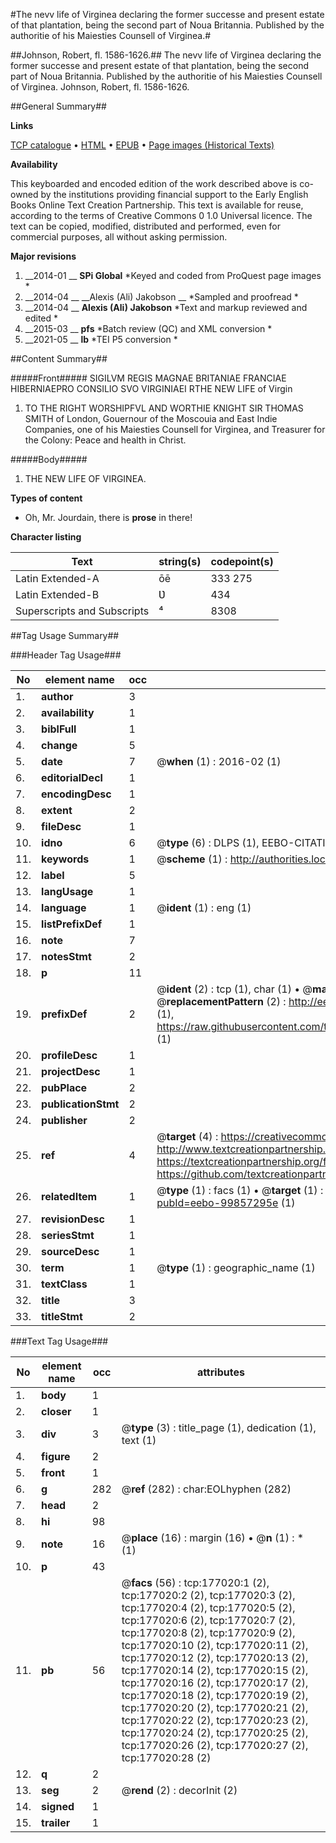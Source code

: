 #The nevv life of Virginea declaring the former successe and present estate of that plantation, being the second part of Noua Britannia. Published by the authoritie of his Maiesties Counsell of Virginea.#

##Johnson, Robert, fl. 1586-1626.##
The nevv life of Virginea declaring the former successe and present estate of that plantation, being the second part of Noua Britannia. Published by the authoritie of his Maiesties Counsell of Virginea.
Johnson, Robert, fl. 1586-1626.

##General Summary##

**Links**

[TCP catalogue](http://www.ota.ox.ac.uk/tcp/)  • 
[HTML](http://tei.it.ox.ac.uk/tcp/Texts-HTML/free/B14/B14268.html)  • 
[EPUB](http://tei.it.ox.ac.uk/tcp/Texts-EPUB/free/B14/B14268.epub) • 
[Page images (Historical Texts)](https://historicaltexts.jisc.ac.uk/eebo-99857295e)

**Availability**

This keyboarded and encoded edition of the work described above is co-owned by the
    institutions providing financial support to the Early English Books Online Text Creation
    Partnership. This text is available for reuse, according to the terms of  Creative Commons 0 1.0 Universal
    licence. The text can be copied, modified, distributed and performed, even for commercial
    purposes, all without asking permission.

**Major revisions**

1. __2014-01 __ __SPi Global__ *Keyed and coded from ProQuest page images *
1. __2014-04 __ __Alexis (Ali) Jakobson __ *Sampled and proofread *
1. __2014-04 __ __Alexis (Ali) Jakobson__ *Text and markup reviewed and edited *
1. __2015-03 __ __pfs__ *Batch review (QC) and XML conversion *
1. __2021-05 __ __lb__ *TEI P5 conversion *

##Content Summary##

#####Front#####
SIGILVM REGIS MAGNAE BRITANIAE FRANCIAE HIBERNIAEPRO CONSILIO SVO VIRGINIAEI RTHE NEW LIFE of Virgin
1. TO THE RIGHT WORSHIPFVL AND WORTHIE KNIGHT SIR THOMAS SMITH of London, Gouernour of the Moscouia and East Indie Companies, one of his Maiesties Counsell for Virginea, and Treasurer for the Colony: Peace and health in Christ.

#####Body#####

1. THE NEW LIFE OF VIRGINEA.

**Types of content**

  * Oh, Mr. Jourdain, there is **prose** in there!

**Character listing**


|Text|string(s)|codepoint(s)|
|---|---|---|
|Latin Extended-A|ōē|333 275|
|Latin Extended-B|Ʋ|434|
|Superscripts             and Subscripts|⁴|8308|

##Tag Usage Summary##

###Header Tag Usage###

|No|element name|occ|attributes|
|---|---|---|---|
|1.|__author__|3||
|2.|__availability__|1||
|3.|__biblFull__|1||
|4.|__change__|5||
|5.|__date__|7| @__when__ (1) : 2016-02 (1)|
|6.|__editorialDecl__|1||
|7.|__encodingDesc__|1||
|8.|__extent__|2||
|9.|__fileDesc__|1||
|10.|__idno__|6| @__type__ (6) : DLPS (1), EEBO-CITATION (1), VID (1), EEBO-PROQUEST (1), STC (2)|
|11.|__keywords__|1| @__scheme__ (1) : http://authorities.loc.gov/ (1)|
|12.|__label__|5||
|13.|__langUsage__|1||
|14.|__language__|1| @__ident__ (1) : eng (1)|
|15.|__listPrefixDef__|1||
|16.|__note__|7||
|17.|__notesStmt__|2||
|18.|__p__|11||
|19.|__prefixDef__|2| @__ident__ (2) : tcp (1), char (1)  •  @__matchPattern__ (2) : ([0-9\-]+):([0-9IVX]+) (1), (.+) (1)  •  @__replacementPattern__ (2) : http://eebo.chadwyck.com/downloadtiff?vid=$1&page=$2 (1), https://raw.githubusercontent.com/textcreationpartnership/Texts/master/tcpchars.xml#$1 (1)|
|20.|__profileDesc__|1||
|21.|__projectDesc__|1||
|22.|__pubPlace__|2||
|23.|__publicationStmt__|2||
|24.|__publisher__|2||
|25.|__ref__|4| @__target__ (4) : https://creativecommons.org/publicdomain/zero/1.0/ (1), http://www.textcreationpartnership.org/docs/. (1), https://textcreationpartnership.org/faq/#faq05 (1), https://github.com/textcreationpartnership (1)|
|26.|__relatedItem__|1| @__type__ (1) : facs (1)  •  @__target__ (1) : https://data.historicaltexts.jisc.ac.uk/view?pubId=eebo-99857295e (1)|
|27.|__revisionDesc__|1||
|28.|__seriesStmt__|1||
|29.|__sourceDesc__|1||
|30.|__term__|1| @__type__ (1) : geographic_name (1)|
|31.|__textClass__|1||
|32.|__title__|3||
|33.|__titleStmt__|2||


###Text Tag Usage###

|No|element name|occ|attributes|
|---|---|---|---|
|1.|__body__|1||
|2.|__closer__|1||
|3.|__div__|3| @__type__ (3) : title_page (1), dedication (1), text (1)|
|4.|__figure__|2||
|5.|__front__|1||
|6.|__g__|282| @__ref__ (282) : char:EOLhyphen (282)|
|7.|__head__|2||
|8.|__hi__|98||
|9.|__note__|16| @__place__ (16) : margin (16)  •  @__n__ (1) : * (1)|
|10.|__p__|43||
|11.|__pb__|56| @__facs__ (56) : tcp:177020:1 (2), tcp:177020:2 (2), tcp:177020:3 (2), tcp:177020:4 (2), tcp:177020:5 (2), tcp:177020:6 (2), tcp:177020:7 (2), tcp:177020:8 (2), tcp:177020:9 (2), tcp:177020:10 (2), tcp:177020:11 (2), tcp:177020:12 (2), tcp:177020:13 (2), tcp:177020:14 (2), tcp:177020:15 (2), tcp:177020:16 (2), tcp:177020:17 (2), tcp:177020:18 (2), tcp:177020:19 (2), tcp:177020:20 (2), tcp:177020:21 (2), tcp:177020:22 (2), tcp:177020:23 (2), tcp:177020:24 (2), tcp:177020:25 (2), tcp:177020:26 (2), tcp:177020:27 (2), tcp:177020:28 (2)|
|12.|__q__|2||
|13.|__seg__|2| @__rend__ (2) : decorInit (2)|
|14.|__signed__|1||
|15.|__trailer__|1||
